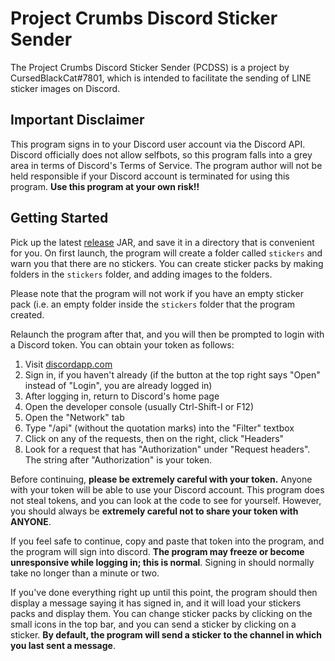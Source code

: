 # Project Crumbs Discord Sticker Sender
The Project Crumbs Discord Sticker Sender (PCDSS) is a project by CursedBlackCat#7801, which is intended to facilitate the sending of LINE sticker images on Discord.

## Important Disclaimer
This program signs in to your Discord user account via the Discord API. Discord officially does not allow selfbots, so this program falls into a grey area in terms of Discord's Terms of Service. The program author will not be held responsible if your Discord account is terminated for using this program. **Use this program at your own risk!!**

## Getting Started
Pick up the latest [release](https://github.com/CursedBlackCat/Project-Crumbs/releases) JAR, and save it in a directory that is convenient for you. On first launch, the program will create a folder called `stickers` and warn you that there are no stickers. You can create sticker packs by making folders in the `stickers` folder, and adding images to the folders.

Please note that the program will not work if you have an empty sticker pack (i.e. an empty folder inside the `stickers` folder that the program created.

Relaunch the program after that, and you will then be prompted to login with a Discord token. You can obtain your token as follows:

1. Visit [discordapp.com](https://discordapp.com/)
2. Sign in, if you haven't already (if the button at the top right says "Open" instead of "Login", you are already logged in)
3. After logging in, return to Discord's home page
4. Open the developer console (usually Ctrl-Shift-I or F12)
5. Open the "Network" tab
6. Type "/api" (without the quotation marks) into the "Filter" textbox
7. Click on any of the requests, then on the right, click "Headers"
8. Look for a request that has "Authorization" under "Request headers". The string after "Authorization" is your token.

Before continuing, **please be extremely careful with your token.** Anyone with your token will be able to use your Discord account. This program does not steal tokens, and you can look at the code to see for yourself. However, you should always be **extremely careful not to share your token with ANYONE**.

If you feel safe to continue, copy and paste that token into the program, and the program will sign into discord. **The program may freeze or become unresponsive while logging in; this is normal**. Signing in should normally take no longer than a minute or two.

If you've done everything right up until this point, the program should then display a message saying it has signed in, and it will load your stickers packs and display them. You can change sticker packs by clicking on the small icons in the top bar, and you can send a sticker by clicking on a sticker. **By default, the program will send a sticker to the channel in which you last sent a message**.
